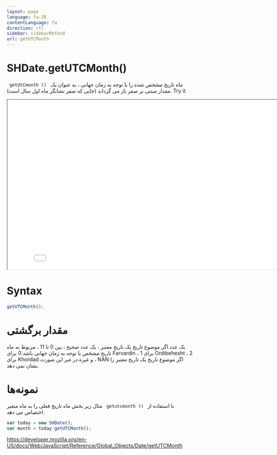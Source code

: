 ```yaml
---
layout: page
language: fa-IR
contentLanguage: fa
direction: rtl
sidebar: sidebarMethod
url: getUTCMonth
---
```


# SHDate.getUTCMonth()

<code dir = "ltr"> getUtCmonth () </code> ماه تاریخ مشخص شده را با توجه به زمان جهانی ، به عنوان یک مقدار مبتنی بر صفر باز می گرداند (جایی که صفر نشانگر ماه اول سال است).
Try it

<iframe style="width: 830px; height: 460px;" src="/SHDateTime-js/examples/live.html?function=getUTCMonth" title="MDN Web Docs Interactive Example" loading="lazy"></iframe>
<br/>

# Syntax

```js
getUTCMonth();
```

# مقدار برگشتی

یک عدد.اگر موضوع تاریخ یک تاریخ معتبر ، یک عدد صحیح ، بین 0 تا 11 ، مربوط به ماه تاریخ مشخص با توجه به زمان جهانی باشد.0 برای Farvardin ، 1 برای Ordibehesht ، 2 برای Khordad و غیره.در غیر این صورت ، NAN اگر موضوع تاریخ یک تاریخ معتبر را نشان نمی دهد.

# نمونه‌ها

با استفاده از <code dir = "ltr"> getutcmonth () </code>
مثال زیر بخش ماه تاریخ فعلی را به ماه متغیر اختصاص می دهد.

```js
var today = new SHDate();
var month = today.getUTCMonth();
```

https://developer.mozilla.org/en-US/docs/Web/JavaScript/Reference/Global_Objects/Date/getUTCMonth
